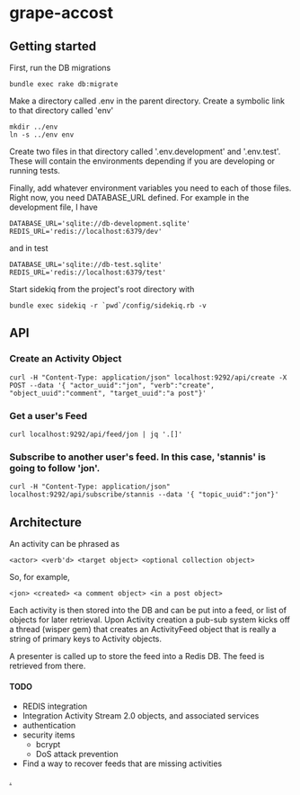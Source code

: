 # grape-accost

## Getting started

First, run the DB migrations

    bundle exec rake db:migrate

Make a directory called .env in the parent directory. 
Create a symbolic link to that directory called 'env'

    mkdir ../env
    ln -s ../env env

Create two files in that directory called '.env.development' and '.env.test'. These will contain
the environments depending if you are developing or running tests.

Finally, add whatever environment variables you need to each of those files. Right now, you
need DATABASE_URL defined. For example in the development file, I have

    DATABASE_URL='sqlite://db-development.sqlite'
    REDIS_URL='redis://localhost:6379/dev'

and in test

    DATABASE_URL='sqlite://db-test.sqlite'
    REDIS_URL='redis://localhost:6379/test'

Start sidekiq from the project's root directory with

    bundle exec sidekiq -r `pwd`/config/sidekiq.rb -v

## API 

### Create an Activity Object

    curl -H "Content-Type: application/json" localhost:9292/api/create -X POST --data '{ "actor_uuid":"jon", "verb":"create", "object_uuid":"comment", "target_uuid":"a post"}'

### Get a user's Feed

    curl localhost:9292/api/feed/jon | jq '.[]'

### Subscribe to another user's feed. In this case, 'stannis' is going to follow 'jon'.

    curl -H "Content-Type: application/json" localhost:9292/api/subscribe/stannis --data '{ "topic_uuid":"jon"}'


## Architecture

An activity can be phrased as

    <actor> <verb'd> <target object> <optional collection object>

So, for example,

    <jon> <created> <a comment object> <in a post object>

Each activity is then stored into the DB and can be put into a feed, or list of objects for later retrieval. Upon 
Activity creation a pub-sub system kicks off a thread (wisper gem) that creates an ActivityFeed object that is really 
a string of primary keys to Activity objects. 

A presenter is called up to store the feed into a Redis DB. The feed is retrieved from there.

#### TODO
  * REDIS integration
  * Integration Activity Stream 2.0 objects, and associated services
  * authentication
  * security items
    * bcrypt
    * DoS attack prevention
  * Find a way to recover feeds that are missing activities

[.](http://mjk.freeshell.org/accost.gif)
